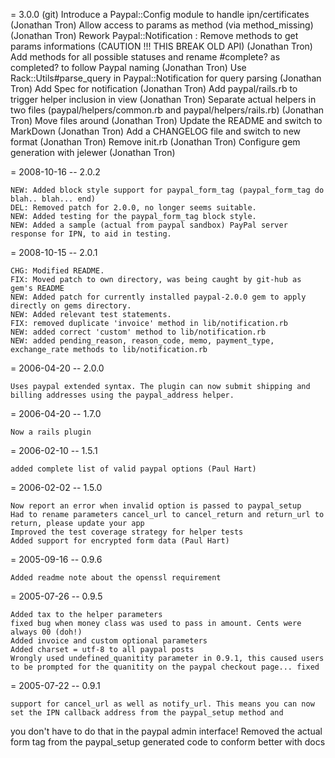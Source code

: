 = 3.0.0 (git)
    Introduce a Paypal::Config module to handle ipn/certificates (Jonathan Tron)
    Allow access to params as method (via method_missing) (Jonathan Tron)
    Rework Paypal::Notification :
      Remove methods to get params informations (CAUTION !!! THIS BREAK OLD API) (Jonathan Tron)
      Add methods for all possible statuses and rename #complete? as completed? to follow Paypal naming (Jonathan Tron)
    Use Rack::Utils#parse_query in Paypal::Notification for query parsing (Jonathan Tron)
    Add Spec for notification (Jonathan Tron)
    Add paypal/rails.rb to trigger helper inclusion in view (Jonathan Tron)
    Separate actual helpers in two files (paypal/helpers/common.rb and paypal/helpers/rails.rb) (Jonathan Tron)
    Move files around (Jonathan Tron)
    Update the README and switch to MarkDown (Jonathan Tron)
    Add a CHANGELOG file and switch to new format (Jonathan Tron)
    Remove init.rb (Jonathan Tron)
    Configure gem generation with jelewer (Jonathan Tron)

= 2008-10-16 -- 2.0.2

    NEW: Added block style support for paypal_form_tag (paypal_form_tag do blah.. blah... end)
    DEL: Removed patch for 2.0.0, no longer seems suitable.
    NEW: Added testing for the paypal_form_tag block style.
    NEW: Added a sample (actual from paypal sandbox) PayPal server response for IPN, to aid in testing.

= 2008-10-15 -- 2.0.1

    CHG: Modified README.
    FIX: Moved patch to own directory, was being caught by git-hub as gem's README
    NEW: Added patch for currently installed paypal-2.0.0 gem to apply directly on gems directory.
    NEW: Added relevant test statements.
    FIX: removed duplicate 'invoice' method in lib/notification.rb
    NEW: added correct 'custom' method to lib/notification.rb
    NEW: added pending_reason, reason_code, memo, payment_type, exchange_rate methods to lib/notification.rb

= 2006-04-20 -- 2.0.0

    Uses paypal extended syntax. The plugin can now submit shipping and billing addresses using the paypal_address helper.

= 2006-04-20 -- 1.7.0 

    Now a rails plugin

= 2006-02-10 -- 1.5.1

    added complete list of valid paypal options (Paul Hart)

= 2006-02-02 -- 1.5.0

    Now report an error when invalid option is passed to paypal_setup
    Had to rename parameters cancel_url to cancel_return and return_url to return, please update your app
    Improved the test coverage strategy for helper tests
    Added support for encrypted form data (Paul Hart)

= 2005-09-16 -- 0.9.6

    Added readme note about the openssl requirement

= 2005-07-26 -- 0.9.5

    Added tax to the helper parameters
    fixed bug when money class was used to pass in amount. Cents were always 00 (doh!)
    Added invoice and custom optional parameters
    Added charset = utf-8 to all paypal posts
    Wrongly used undefined_quanitity parameter in 0.9.1, this caused users to be prompted for the quanitity on the paypal checkout page... fixed

= 2005-07-22 -- 0.9.1

    support for cancel_url as well as notify_url. This means you can now set the IPN callback address from the paypal_setup method and 
  you don't have to do that in the paypal admin interface!
    Removed the actual form tag from the paypal_setup generated code to conform better with docs 

